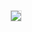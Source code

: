 <div align="center">
<img src="https://source.unsplash.com/850x180/?code" align="center" style="border: 1px solid #dddddd;" />
</div>
